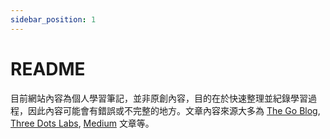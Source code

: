 ```yaml
---
sidebar_position: 1
---
```


# README

目前網站內容為個人學習筆記，並非原創內容，目的在於快速整理並紀錄學習過程，因此內容可能會有錯誤或不完整的地方。文章內容來源大多為 [The Go Blog](https://go.dev/blog), [Three Dots Labs](https://threedots.tech/), [Medium](https://medium.com) 文章等。
